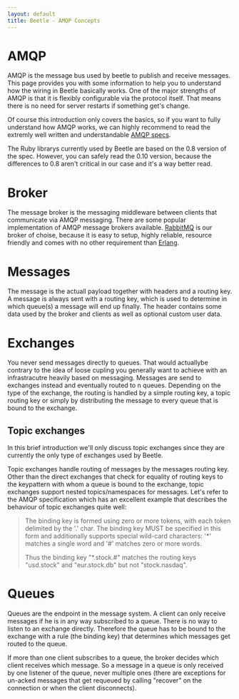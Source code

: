 ```yaml
---
layout: default
title: Beetle - AMQP Concepts
---
```


AMQP
====

AMQP is the message bus used by beetle to publish and receive messages.
This page provides you with some information to help you to understand how the wiring in
Beetle basically works. One of the major strengths of AMQP is that it
is flexibly configurable via the protocol itself. That means there is
no need for server restarts if something get's change.

Of course this introduction only covers the basics, so if you
want to fully understand how AMQP works, we can highly recommend to
read the extremly well written and understandable [AMQP
specs][amqp_specs].

The Ruby librarys currently used by Beetle are based on the 0.8
version of the spec. However, you can safely read the 0.10 version, because the
differences to 0.8 aren't critical in our case and it's a way better read.

Broker
====

The message broker is the messaging middleware between clients that
communicate via AMQP messaging. There are some popular implementation
of AMQP message brokers available. [RabbitMQ][rabbitmq_home] is our
broker of choise, because it is easy to setup, highly reliable,
resource friendly and comes with no other requirement than [Erlang][erlang_home].

Messages
======

The message is the actuall payload together with headers and a routing
key. A message is always sent with a routing key, which is used to
determine in which queue(s) a message will end up finally. The header
contains some data used by the broker and clients as well as optional
custom user data.

Exchanges
======

You never send messages directly to queues. That would actuallybe
contrary to the idea of loose cupling you generally want to achieve
with an infrastracutre heavily based on messaging. Messages are send
to exchanges instead and eventually routed to n queues. Depending on
the type of the exchange, the routing is handled by a simple routing
key, a topic routing key or simply by distributing the message to
every queue that is bound to the exchange.

Topic exchanges
-------------

In this brief introduction we'll only discuss topic exchanges since
they are currently the only type of exchanges used by Beetle.

Topic exchanges handle routing of messages by the messages routing
key. Other than the direct exchanges that check for equality of
routing keys to the keypattern with whom a queue is bound to the
exchange, topic exchanges support nested topics/namespaces for
messages.
Let's refer to the AMQP specification which has an excellent example
that describes the behaviour of topic exchanges quite well:

> The binding key is formed using zero or more tokens, with each token
> delimited by the '.' char. The binding key MUST be specified in this
> form and additionally supports special wild-card characters: '\*'
> matches a single word and '#' matches zero or more words.
>
> Thus the binding key "\*.stock.#" matches the routing keys "usd.stock"
> and "eur.stock.db" but not "stock.nasdaq".

Queues
=====

Queues are the endpoint in the message system. A client can only
receive messages if he is in any way subscribed to a queue. There is no 
way to listen to an exchange directly. Therefore the queue has to be bound 
to the exchange with a rule (the binding key) that determines which messages
get routed to the queue.

If more than one client subscribes to a queue, the broker decides
which client receives which message. So a message in a queue is only
received by one listener of the queue, never multiple ones (there are
exceptions for un-acked messages that get requeued by calling "recover"
on the connection or when the client disconnects).

[amqp_specs]: http://www.amqp.org/confluence/display/AMQP/AMQP+Specification
[rabbitmq_home]: http://www.rabbitmq.com
[erlang_home]: http://www.erlang.org

